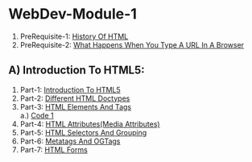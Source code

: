 # WebDev-Module-1

1. PreRequisite-1: [History Of HTML](https://github.com/DevIncept/WebDev-Module-1/blob/main/PreRequisite-1-History_Of_HTML.md)
2. PreRequisite-2: [What Happens When You Type A URL In A Browser](https://github.com/DevIncept/WebDev-Module-1/blob/main/PreRequisite-2-What_happens_when_you_type_URL.md)

## A) Introduction To HTML5:
   
   1. Part-1: [Introduction To HTML5](https://github.com/DevIncept/WebDev-Module-1/blob/main/Part-1-Introduction_to_HTML5.md)          
   2. Part-2: [Different HTML Doctypes](https://github.com/DevIncept/WebDev-Module-1/blob/main/Part-2-Different_HTML_Doctypes.md)              
   3. Part-3: [HTML Elements And Tags](https://github.com/DevIncept/WebDev-Module-1/blob/main/Part-3-HTML_Elements_And_Tags.md)      
          a.) [Code 1](https://github.com/DevIncept/WebDev-Module-1/blob/main/Code-1-First_Example.html)                 
   4. Part-4: [HTML Attributes(Media Attributes)](https://github.com/DevIncept/WebDev-Module-1/blob/main/Part-4-HTML_Attributes(Media%20Attributes).md)        
   5. Part-5: [HTML Selectors And Grouping](https://github.com/DevIncept/WebDev-Module-1/blob/main/Part-5-HTML_Selectors_And_Grouping.md)             
   6. Part-6: [Metatags And OGTags](https://github.com/DevIncept/WebDev-Module-1/blob/main/Part-6-Metatags_And_OGTags.md)                  
   7. Part-7: [HTML Forms](https://github.com/DevIncept/WebDev-Module-1/blob/main/Part-7-HTML_Forms.md)                   
